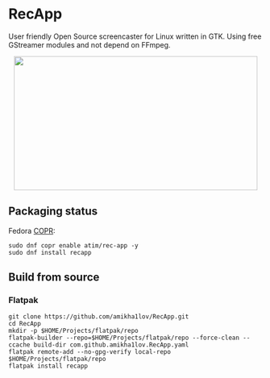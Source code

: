 # RecApp


User friendly Open Source screencaster for Linux written in GTK. Using free GStreamer modules and not depend on FFmpeg.


<p align="center">
  <img width="483" height="266" src="https://raw.githubusercontent.com/amikha1lov/RecApp/master/RecApp-screenshot.png">
</p>


## Packaging status

Fedora [COPR](https://copr.fedorainfracloud.org/coprs/atim/rec-app/):

```
sudo dnf copr enable atim/rec-app -y
sudo dnf install recapp
```

## Build from source

### Flatpak

```
git clone https://github.com/amikha1lov/RecApp.git
cd RecApp
mkdir -p $HOME/Projects/flatpak/repo
flatpak-builder --repo=$HOME/Projects/flatpak/repo --force-clean --ccache build-dir com.github.amikha1lov.RecApp.yaml
flatpak remote-add --no-gpg-verify local-repo $HOME/Projects/flatpak/repo
flatpak install recapp
```
